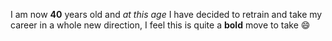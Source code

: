 I am now **40** years old and *at this age* I have decided to retrain and take my career in a whole new direction, I feel this is quite a __bold__ move to take :smile:
